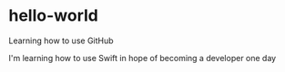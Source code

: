 # hello-world
Learning how to use GitHub

I'm learning how to use Swift in hope of becoming a developer one day
